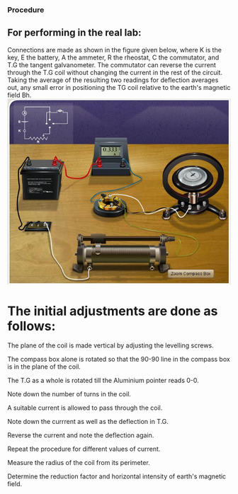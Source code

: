 ### Procedure
## For performing in the real lab:
Connections are made as shown in the figure given below, where K is the key, E the battery, A the ammeter, R the rheostat, C the commutator, and T.G the tangent galvanometer. The commutator can reverse the current through the T.G coil without changing the current in the rest of the circuit. Taking the average of the resulting two readings for deflection averages out, any small error in positioning the TG coil relative to the earth's magnetic field Bh.
![alt text](./images/tg_connection.jpg)

# The initial adjustments are done as follows:
The plane of the coil is made vertical by adjusting the levelling screws.

The compass box alone is rotated so that the 90-90 line in the compass box is in the plane of the coil.
 
The T.G as a whole is rotated till the Aluminium pointer reads 0-0. 
 
Note down the number of turns in the coil.
 
A suitable current is allowed to pass through the coil.
 
Note down the currrent as well as the deflection in T.G.
 
Reverse the current and note the deflection again.
 
Repeat the procedure for different values of current.
 
Measure the radius of the coil from its perimeter.
 
Determine the reduction factor and horizontal intensity of earth's magnetic field.
 